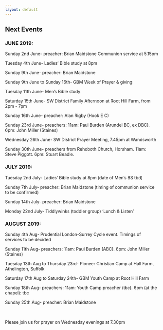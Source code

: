 ```yaml
---
layout: default
---
```


## **Next Events**

### **JUNE 2019:**

Sunday 2nd June- preacher: Brian Maidstone  Communion service at 5.15pm

Tuesday 4th June-  Ladies’ Bible study at 8pm

Sunday 9th June- preacher: Brian Maidstone

Sunday 9th June to Sunday 16th- GBM Week of Prayer & giving

Tuesday 11th June- Men’s Bible study

Saturday 15th June- SW District Family Afternoon at Root Hill Farm, from 2pm - 7pm

Sunday 16th June- preacher: Alan Rigby (Hook E C)

Sunday 23rd June- preachers: 11am: Paul Burden (Arundel BC, ex DBC). 
                                          6pm: John Miller (Staines)

Wednesday 26th June- SW District Prayer Meeting, 7.45pm at Wandsworth

Sunday 30th  June- preachers from Rehoboth Church, Horsham. 
                     11am: Steve Piggott.      6pm: Stuart Beadle.

### **JULY 2019:**
Tuesday 2nd July- Ladies’ Bible study at 8pm   (date of Men’s BS tbd)

Sunday 7th July- preacher: Brian Maidstone  (timing of communion service to be confirmed)

Sunday 14th July- preacher: Brian Maidstone

Monday 22nd July- Tiddlywinks (toddler group) ‘Lunch & Listen’

### **AUGUST 2019:**
Sunday 4th Aug- Prudential London-Surrey Cycle event. 
                Timings of services to be decided 

Sunday 11th Aug- preachers: 11am: Paul Burden (ABC). 
                 6pm: John Miller (Staines)

Tuesday 13th Aug to Thursday 23rd-  Pioneer Christian Camp at Hall Farm, Athelington, Suffolk

Saturday 17th Aug to Saturday 24th- GBM Youth Camp at Root Hill Farm

Sunday 18th Aug-  preachers: 11am: Youth Camp preacher (tbc). 
                  6pm (at the chapel): tbc

Sunday 25th Aug- preacher: Brian Maidstone

<br/>
<br/>
Please join us for prayer on Wednesday evenings at 7.30pm

